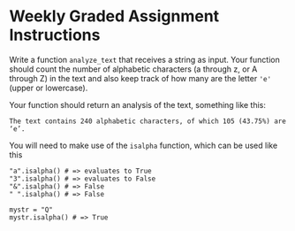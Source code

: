 # Weekly Graded Assignment Instructions

Write a function ``analyze_text`` that receives a string as input. Your function should count the number of alphabetic characters (a through z, or A through Z) in the text and also keep track of how many are the letter ``'e'`` (upper or lowercase).

Your function should return an analysis of the text, something like this:

````nohighlight
The text contains 240 alphabetic characters, of which 105 (43.75%) are ‘e’.
````

You will need to make use of the ``isalpha`` function, which can be used like this

````nohighlight
"a".isalpha() # => evaluates to True
"3".isalpha() # => evaluates to False
"&".isalpha() # => False
" ".isalpha() # => False

mystr = "Q"
mystr.isalpha() # => True
````